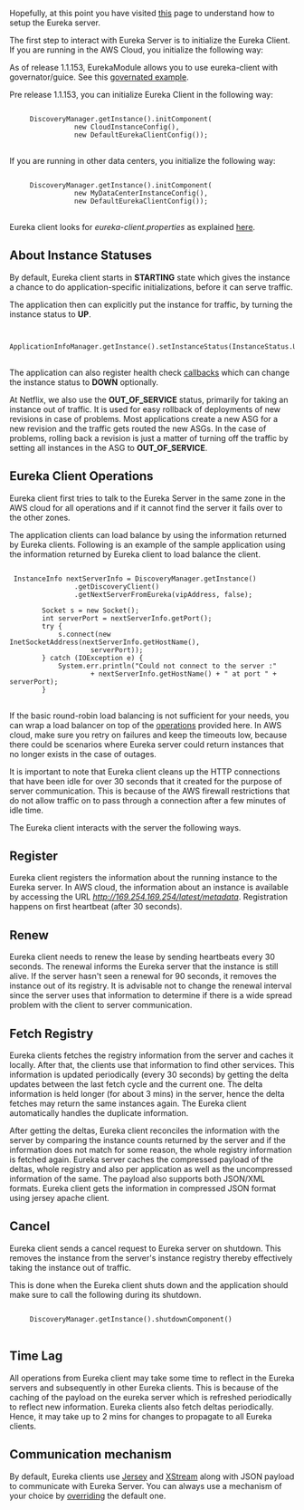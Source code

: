 Hopefully, at this point you have visited [this](https://github.com/Netflix/eureka/wiki/Configuring-Eureka) page to understand how to setup the Eureka server.

The first step to interact with Eureka Server is to initialize the Eureka Client. If you are running in the AWS Cloud, you initialize the following way:

As of release 1.1.153, EurekaModule allows you to use eureka-client with governator/guice. See this [governated example](https://github.com/Netflix/eureka/blob/master/eureka-examples/src/main/java/com/netflix/eureka/ExampleEurekaGovernatedService.java).

Pre release 1.1.153, you can initialize Eureka Client in the following way:
<pre>
<code>
     DiscoveryManager.getInstance().initComponent(
                new CloudInstanceConfig(),
                new DefaultEurekaClientConfig());
</code>
</pre>

If you are running in other data centers, you initialize the following way:

<pre>
<code>
     DiscoveryManager.getInstance().initComponent(
                new MyDataCenterInstanceConfig(),
                new DefaultEurekaClientConfig());
</code>
</pre>

Eureka client looks for _eureka-client.properties_ as explained [here](https://github.com/Netflix/eureka/wiki/Configuring-Eureka#configuration).

## About Instance Statuses

By default, Eureka client starts in **STARTING** state which gives the instance a chance to do application-specific initializations, before it can serve traffic. 

The application then can explicitly put the instance for traffic, by turning the instance status to **UP**.

<pre>
<code>
     ApplicationInfoManager.getInstance().setInstanceStatus(InstanceStatus.UP)
</code>
</pre>
The application can also register health check [callbacks](http://netflix.github.com/eureka/javadoc/eureka-client/index.html) which can change the instance status to **DOWN** optionally.

At Netflix, we also use the **OUT_OF_SERVICE** status, primarily for taking an instance out of traffic. It is used for easy rollback of deployments of new revisions in case of problems. Most applications create a new ASG for a new revision and the traffic gets routed the new ASGs. In the case of problems, rolling back a revision is just a matter of turning off the traffic by setting all instances in the ASG to **OUT_OF_SERVICE**.

## Eureka Client Operations

Eureka client first tries to talk to the Eureka Server in the same zone in the AWS cloud for all operations and if it cannot find the server it fails over to the other zones. 

The application clients can load balance by using the information returned by Eureka clients. Following is an example of the sample application using the information returned by Eureka client to load balance the client.

<pre>
<code>
 InstanceInfo nextServerInfo = DiscoveryManager.getInstance()
                .getDiscoveryClient()
                .getNextServerFromEureka(vipAddress, false);

        Socket s = new Socket();
        int serverPort = nextServerInfo.getPort();
        try {
            s.connect(new InetSocketAddress(nextServerInfo.getHostName(),
                    serverPort));
        } catch (IOException e) {
            System.err.println("Could not connect to the server :"
                    + nextServerInfo.getHostName() + " at port " + serverPort);
        }
</code>
</pre>

If the basic round-robin load balancing is not sufficient for your needs, you can wrap a load balancer on top of the [operations](http://netflix.github.com/eureka/javadoc/eureka-client/com/netflix/discovery/DiscoveryClient.html) provided here. In AWS cloud, make sure you retry on failures and keep the timeouts low, because there could be scenarios where Eureka server could return instances that no longer exists in the case of outages.

It is important to note that Eureka client cleans up the HTTP connections that have been idle for over 30 seconds that it created for the purpose of server communication. This is because of the AWS firewall restrictions that do not allow traffic on to pass through a connection after a few minutes of idle time.

The Eureka client interacts with the server the following ways.

## Register

Eureka client registers the information about the running instance to the Eureka server. In AWS cloud, the information about an instance is available by accessing the URL _http://169.254.169.254/latest/metadata_. Registration happens on first heartbeat (after 30 seconds).

## Renew

Eureka client needs to renew the lease by sending heartbeats every 30 seconds. The renewal informs the Eureka server that the instance is still alive. If the server hasn't seen a renewal for 90 seconds, it removes the instance out of its registry. It is advisable not to change the renewal interval since the server uses that information to determine if there is a wide spread problem with the client to server communication.

## Fetch Registry

Eureka clients fetches the registry information from the server and caches it locally. After that, the clients use that information to find other services. This information is updated periodically (every 30 seconds) by getting the delta updates between the last fetch cycle and the current one. The delta information is held longer (for about 3 mins) in the server, hence the delta fetches may return the same instances again. The Eureka client automatically handles the duplicate information.

After getting the deltas, Eureka client reconciles the information with the server by comparing the instance counts returned by the server and if the information does not match for some reason, the whole registry information is fetched again. Eureka server caches the compressed payload of the deltas, whole registry and  also per application as well as the uncompressed information of the same. The payload also supports both JSON/XML formats. Eureka client gets the information in compressed JSON format using jersey apache client.  

## Cancel

Eureka client sends a cancel request to Eureka server on shutdown. This removes the instance from the server's instance registry thereby effectively taking the instance out of traffic.

This is done when the Eureka client shuts down and the application should make sure to call the following during its shutdown.

<pre>
<code>
     DiscoveryManager.getInstance().shutdownComponent()
</code>
</pre>

## Time Lag

All operations from Eureka client may take some time to reflect in the Eureka servers and subsequently in other Eureka clients. This is because of the caching of the payload on the eureka server which is refreshed periodically to reflect new information. Eureka clients also fetch deltas periodically. Hence, it may take up to 2 mins for changes to propagate to all Eureka clients.

## Communication mechanism

By default, Eureka clients use [Jersey](http://jersey.java.net/) and [XStream](http://xstream.codehaus.org/)  along with JSON payload to communicate with Eureka Server. You can always use a mechanism of your choice by [overriding](http://netflix.github.com/eureka/javadoc/eureka-client/index.html) the default one.